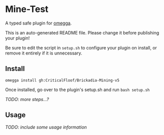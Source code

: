 <!--

When uploading your plugin to github/gitlab
start your repo name with "omegga-"

example: https://github.com/Critical Floof/omegga-Mine-Test

Your plugin will be installed via omegga install gh:Critical Floof/Mine-Test

-->

# Mine-Test

A typed safe plugin for [omegga](https://github.com/brickadia-community/omegga).

This is an auto-generated README file. Please change it before publishing your plugin!

Be sure to edit the script in `setup.sh` to configure your plugin on install, or
remove it entirely if it is unnecessary.

## Install

`omegga install gh:CriticalFloof/Brickadia-Mining-v5`

Once installed, go over to the plugin's setup.sh and run `bash setup.sh`

_TODO: more steps...?_

## Usage

_TODO: include some usage information_
